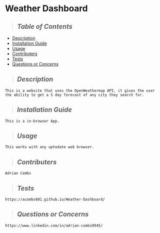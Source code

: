  
# Weather Dashboard


> ## *Table of Contents*
* [Description](#description)
* [Installation Guide](#installation)
* [Usage](#usage)
* [Contributers](#contributing)
* [Tests](#tests)
* [Questions or Concerns](#questions)

> ## *Description*
    This is a website that uses the OpenWeathermap API, it gives the user the ability to get a 5 day forecast of any city they search for.
> ## *Installation Guide*
    This is a in-browser App.
> ## *Usage*
    This works with any uptodate web browser.
> ## *Contributers*
    Adrian Combs
> ## *Tests*
> 
    https://acombs801.github.io/Weather-Dashboard/
    
> ## *Questions or Concerns*
> 
    https://www.linkedin.com/in/adrian-combs9945/
